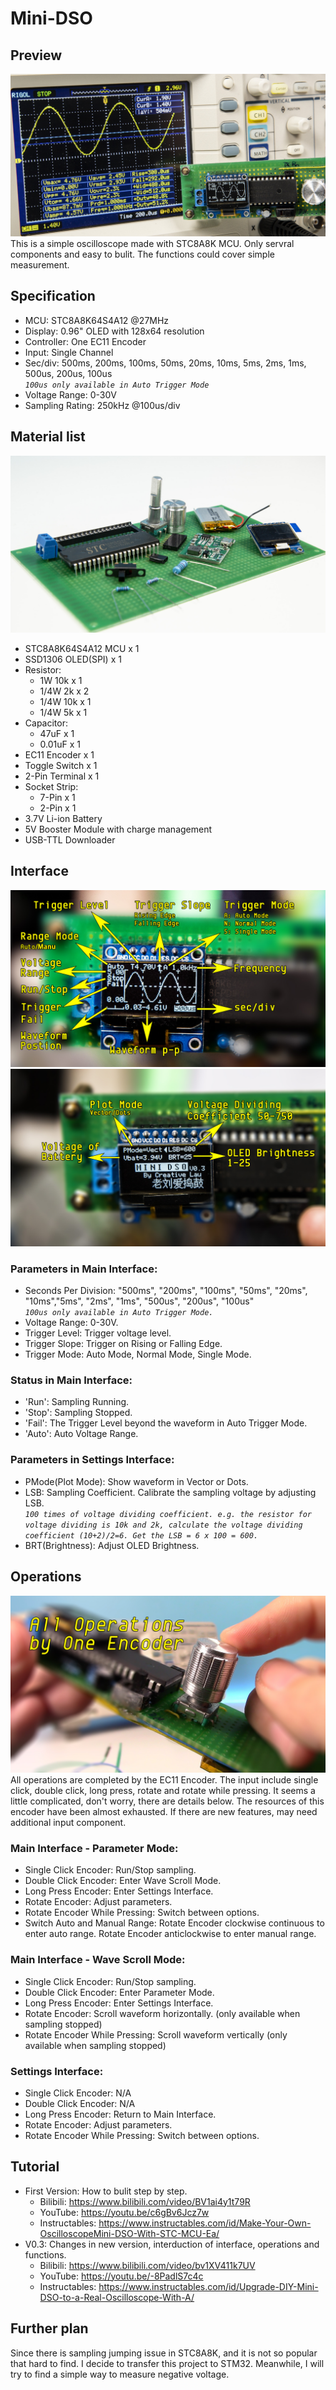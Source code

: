 # Mini-DSO  
## Preview  
![image](Ver.0.3/img/IMG_6298.jpg)
This is a simple oscilloscope made with STC8A8K MCU. Only servral components and easy to bulit. The functions could cover simple measurement. 
## Specification
* MCU: STC8A8K64S4A12 @27MHz
* Display: 0.96" OLED with 128x64 resolution
* Controller: One EC11 Encoder
* Input: Single Channel
* Sec/div: 500ms, 200ms, 100ms, 50ms, 20ms, 10ms, 5ms, 2ms, 1ms, 500us, 200us, 100us  
*`100us only available in Auto Trigger Mode`*
* Voltage Range: 0-30V
* Sampling Rating: 250kHz @100us/div  
## Material list
![image](pic/IMG_6243.jpg)  
* STC8A8K64S4A12 MCU x 1  
* SSD1306 OLED(SPI) x 1  
* Resistor:  
  * 1W 10k x 1  
  * 1/4W 2k x 2  
  * 1/4W 10k x 1
  * 1/4W 5k x 1  
* Capacitor:  
  * 47uF x 1  
  * 0.01uF x 1  
* EC11 Encoder x 1  
* Toggle Switch x 1  
* 2-Pin Terminal x 1  
* Socket Strip:  
  * 7-Pin x 1  
  * 2-Pin x 1  
* 3.7V Li-ion Battery  
* 5V Booster Module with charge management
* USB-TTL Downloader  
## Interface  
![image](Ver.0.3/img/Main_Interface.jpg)  
![image](Ver.0.3/img/Settings_Interface.JPG)  
### Parameters in Main Interface:  
* Seconds Per Division: "500ms", "200ms", "100ms", "50ms", "20ms", "10ms","5ms", "2ms", "1ms", "500us", "200us", "100us"  
  *`100us only available in Auto Trigger Mode.`*
* Voltage Range: 0-30V.  
* Trigger Level: Trigger voltage level.  
* Trigger Slope: Trigger on Rising or Falling Edge.  
* Trigger Mode: Auto Mode, Normal Mode, Single Mode.  
### Status in Main Interface:
* 'Run': Sampling Running.  
* 'Stop': Sampling Stopped.  
* 'Fail': The Trigger Level beyond the waveform in Auto Trigger Mode.  
* 'Auto': Auto Voltage Range.  
### Parameters in Settings Interface:  
* PMode(Plot Mode): Show waveform in Vector or Dots.  
* LSB: Sampling Coefficient. Calibrate the sampling voltage by adjusting LSB.  
*`100 times of voltage dividing coefficient. e.g. the resistor for voltage dividing is 10k and 2k, calculate the voltage dividing coefficient (10+2)/2=6. Get the LSB = 6 x 100 = 600.`*  
* BRT(Brightness): Adjust OLED Brightness.  
## Operations  
![image](Ver.0.3/img/operation.jpg)  
All operations are completed by the EC11 Encoder. The input include single click, double click, long press, rotate and rotate while pressing. It seems a little complicated, don't worry, there are details below. The resources of this encoder have been almost exhausted. If there are new features, may need additional input component.  
### Main Interface - Parameter Mode:  
* Single Click Encoder: Run/Stop sampling.  
* Double Click Encoder: Enter Wave Scroll Mode.  
* Long Press Encoder: Enter Settings Interface.  
* Rotate Encoder: Adjust parameters.  
* Rotate Encoder While Pressing: Switch between options.  
* Switch Auto and Manual Range: Rotate Encoder clockwise continuous to enter auto range. Rotate Encoder anticlockwise to enter manual range.  
### Main Interface - Wave Scroll Mode:  
* Single Click Encoder: Run/Stop sampling.  
* Double Click Encoder: Enter Parameter Mode.  
* Long Press Encoder: Enter Settings Interface.  
* Rotate Encoder: Scroll waveform horizontally. (only available when sampling stopped)  
* Rotate Encoder While Pressing: Scroll waveform vertically (only available when sampling stopped)  
### Settings Interface:  
* Single Click Encoder: N/A  
* Double Click Encoder: N/A  
* Long Press Encoder: Return to Main Interface.  
* Rotate Encoder: Adjust parameters.  
* Rotate Encoder While Pressing: Switch between options.  
## Tutorial  
* First Version: How to bulit step by step.
  * Bilibili: https://www.bilibili.com/video/BV1ai4y1t79R  
  * YouTube: https://youtu.be/c6gBv6Jcz7w  
  * Instructables: https://www.instructables.com/id/Make-Your-Own-OscilloscopeMini-DSO-With-STC-MCU-Ea/  
* V0.3: Changes in new version, interduction of interface, operations and functions.
  * Bilibili: https://www.bilibili.com/video/bv1XV411k7UV  
  * YouTube: https://youtu.be/-8PadlS7c4c  
  * Instructables: https://www.instructables.com/id/Upgrade-DIY-Mini-DSO-to-a-Real-Oscilloscope-With-A/  
## Further plan  
Since there is sampling jumping issue in STC8A8K, and it is not so popular that hard to find. I decide to transfer this project to STM32. Meanwhile, I will try to find a simple way to measure negative voltage.
